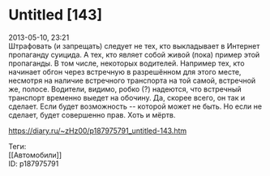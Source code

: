 Untitled [143]
===============

   
 2013-05-10, 23:21   
  Штрафовать (и запрещать) следует не тех, кто выкладывает в Интернет пропаганду суицида. А тех, кто являет собой живой (пока) пример этой пропаганды. В том числе, некоторых водителей. Например тех, кто начинает обгон через встречную в разрешённом для этого месте, несмотря на наличие встречного транспорта на той самой, встречной же, полосе. Водители, видимо, робко (?) надеются, что встречный транспорт временно выедет на обочину. Да, скорее всего, он так и сделает. Если будет возможность -- которой может не быть. Но если не сделает, будет совершенно прав. Хоть и мёртв.   
    
 <https://diary.ru/~zHz00/p187975791_untitled-143.htm>   
   
 Теги:   
 [[Автомобили]]   
 ID: p187975791